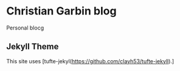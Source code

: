 # Christian Garbin blog

Personal blocg

## Jekyll Theme

This site uses [tufte-jekyl(https://github.com/clayh53/tufte-jekyll).]

